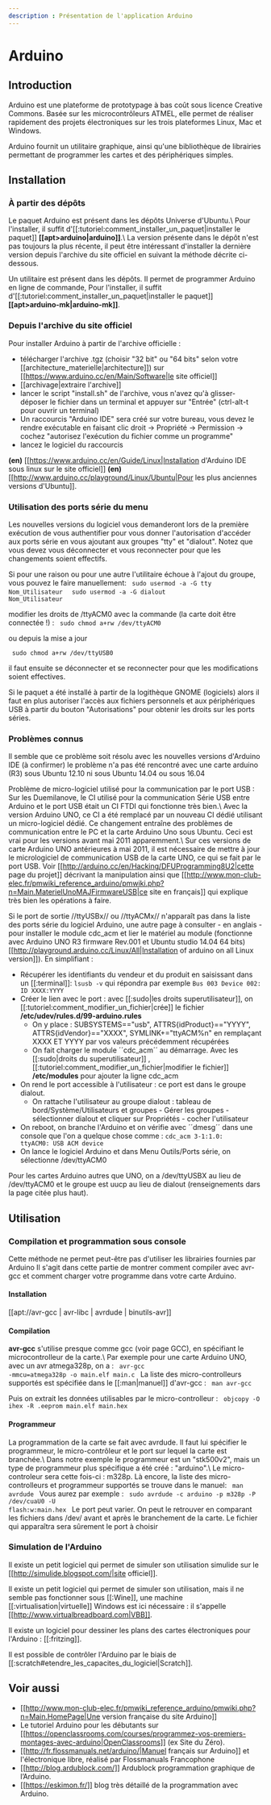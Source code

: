 ```yaml
---
description : Présentation de l'application Arduino
---
```


# Arduino


## Introduction
Arduino est une plateforme de prototypage à bas coût sous licence Creative Commons. Basée sur les microcontrôleurs ATMEL, elle permet de réaliser rapidement des projets électroniques sur les trois plateformes Linux, Mac et Windows. 

Arduino fournit un utilitaire graphique, ainsi qu'une bibliothèque de librairies permettant de programmer les cartes et des périphériques simples.

## Installation

### À partir des dépôts

Le paquet Arduino est présent dans les dépôts Universe d'Ubuntu.\\
Pour l'installer, il suffit d'[[:tutoriel:comment_installer_un_paquet|installer le paquet]] **[[apt>arduino|arduino]]**.\\
La version présente dans le dépôt n'est pas toujours la plus récente, il peut être intéressant d'installer la dernière version depuis l'archive du site officiel en suivant la méthode décrite ci-dessous.

Un utilitaire est présent dans les dépôts. Il permet de programmer Arduino en ligne de commande, Pour l'installer, il suffit d'[[:tutoriel:comment_installer_un_paquet|installer le paquet]] **[[apt>arduino-mk|arduino-mk]]**.

### Depuis l'archive du site officiel

Pour installer Arduino à partir de l'archive officielle :

  * télécharger l'archive .tgz (choisir "32 bit" ou "64 bits" selon votre [[architecture_materielle|architecture]]) sur [[https://www.arduino.cc/en/Main/Software|le site officiel]]
  * [[archivage|extraire l'archive]]
  * lancer le script "install.sh" de l'archive, vous n'avez qu'à glisser-déposer le fichier dans un terminal et appuyer sur "Entrée" (ctrl-alt-t pour ouvrir un terminal)
  * Un raccourcis "Arduino IDE" sera créé sur votre bureau, vous devez le rendre exécutable en faisant clic droit → Propriété → Permission → cochez "autorisez l'exécution du fichier comme un programme"
  * lancez le logiciel du raccourcis

**(en)** [[https://www.arduino.cc/en/Guide/Linux|Installation d'Arduino IDE sous linux sur le site officiel]]
**(en)** [[http://www.arduino.cc/playground/Linux/Ubuntu|Pour les plus anciennes versions d'Ubuntu]].

### Utilisation des ports série du menu
Les nouvelles versions du logiciel vous demanderont lors de la première exécution de vous authentifier pour vous donner l'autorisation d'accéder aux ports série en vous ajoutant aux groupes "tty" et "dialout". Notez que vous devez vous déconnecter et vous reconnecter pour que les changements soient effectifs.

Si pour une raison ou pour une autre l'utilitaire échoue à l'ajout du groupe, vous pouvez le faire manuellement:
<code> sudo usermod -a -G tty Nom_Utilisateur </code>
<code> sudo usermod -a -G dialout Nom_Utilisateur </code>
   
modifier les droits de /ttyACM0 avec la commande (la carte doit être connectée !) : 
<code> sudo chmod a+rw /dev/ttyACM0</code>

ou depuis la mise a jour

<code> sudo chmod a+rw /dev/ttyUSB0 </code>

il faut ensuite se déconnecter et se reconnecter pour que les modifications soient effectives.

Si le paquet a été installé à partir de la logithèque GNOME (logiciels) alors il faut en plus autoriser l'accès aux fichiers personnels et aux périphériques USB à partir du bouton "Autorisations" pour obtenir les droits sur les ports séries.

### Problèmes connus 
<note important>Il semble que ce problème soit résolu avec les nouvelles versions d'Arduino IDE (à confirmer) le problème n'a pas été rencontré avec une carte arduino (R3) sous Ubuntu 12.10 ni sous Ubuntu 14.04 ou sous 16.04</note>

Problème de micro-logiciel utilisé pour la communication par le port USB : Sur les Duemilanove, le CI utilisé pour la communication Série USB entre Arduino et le port USB était un CI FTDI qui fonctionne très bien.\\ Avec la version Arduino UNO, ce CI a été remplacé par un nouveau CI dédié utilisant un micro-logiciel dédié. Ce changement entraîne des problèmes de communication entre le PC et la carte Arduino Uno sous Ubuntu. Ceci est vrai pour les versions avant mai 2011 apparemment.\\
Sur ces versions de carte Arduino UNO antérieures à mai 2011, il est nécessaire de mettre à jour le micrologiciel de communication USB de la carte UNO, ce qui se fait par le port USB. Voir [[http://arduino.cc/en/Hacking/DFUProgramming8U2|cette page du projet]] décrivant la manipulation ainsi que [[http://www.mon-club-elec.fr/pmwiki_reference_arduino/pmwiki.php?n=Main.MaterielUnoMAJFirmwareUSB|ce site en français]] qui explique très bien les opérations à faire.

Si le port de sortie //ttyUSBx// ou //ttyACMx// n'apparaît pas dans la liste des ports série du logiciel Arduino, une autre page à consulter - en anglais - pour installer le module cdc_acm et lier le matériel au module (fonctionne avec Arduino UNO R3 firmware Rev.001 et Ubuntu studio 14.04 64 bits)[[http://playground.arduino.cc/Linux/All|Installation of arduino on all Linux version]]). En simplifiant :
  * Récupérer les identifiants du vendeur et du produit en saisissant dans un [[:terminal]]: <code>lsusb -v</code> qui répondra par exemple <code>Bus 003 Device 002: ID XXXX:YYYY</code> 
  * Créer le lien avec le port : avec [[:sudo|les droits superutilisateur]], on [[:tutoriel:comment_modifier_un_fichier|crée]] le fichier **/etc/udev/rules.d/99-arduino.rules**
     * On y place : <file>SUBSYSTEMS=="usb", ATTRS{idProduct}=="YYYY", ATTRS{idVendor}=="XXXX", SYMLINK+="ttyACM%n" </file> en remplaçant XXXX ET YYYY par vos valeurs précédemment récupérées
     * On fait charger le module ´´cdc_acm´´ au démarrage. Avec les [[:sudo|droits du superutilisateur]] , [[:tutoriel:comment_modifier_un_fichier|modifier le fichier]] **/etc/modules** pour ajouter la ligne  <file>cdc_acm</file>
  * On rend le port accessible à l'utilisateur : ce port est dans le groupe dialout.
      * On rattache l'utilisateur au groupe dialout : tableau de bord/Système/Utilisateurs et groupes - Gérer les groupes - sélectionner dialout et cliquer sur Propriétés - cocher l'utilisateur
  * On reboot, on branche l'Arduino et on vérifie avec ´´dmesg´´ dans une console que l'on a quelque chose comme : <code>cdc_acm 3-1:1.0: ttyACM0: USB ACM device</code>
  * On lance le logiciel Arduino et dans Menu Outils/Ports série, on sélectionne /dev/ttyACM0
<note tip>
Pour les cartes Arduino autres que UNO, on a /dev/ttyUSBX  au lieu de  /dev/ttyACM0 et le groupe est uucp au lieu de dialout (renseignements dars la page citée plus haut).
</note>


## Utilisation

### Compilation et programmation sous console 
<note> Cette méthode ne permet peut-être pas d'utiliser les librairies fournies par Arduino </note>
Il s'agit dans cette partie de montrer comment compiler avec avr-gcc et comment charger votre programme dans votre carte Arduino.

#### Installation 
[[apt://avr-gcc | avr-libc | avrdude | binutils-avr]]

#### Compilation
**avr-gcc** s'utilise presque comme gcc (voir page GCC), en spécifiant le microcontrolleur de la carte.\\
Par exemple pour une carte Arduino UNO, avec un avr atmega328p, on a :
<code> avr-gcc -mmcu=atmega328p -o main.elf main.c </code>
<note tip> La liste des micro-controlleurs supportés est spécifiée dans le [[:man|manuel]] d'avr-gcc :
<code> man avr-gcc </code> </note>

Puis on extrait les données utilisables par le micro-controlleur :
<code> objcopy -O ihex -R .eeprom main.elf main.hex </code>


#### Programmeur 
La programmation de la carte se fait avec avrdude. Il faut lui spécifier le programmeur, le micro-contrôleur et le port sur lequel la carte est branchée.\\
Dans notre exemple le programmeur est un "stk500v2", mais un type de programmeur plus spécifique a été créé : "arduino".\\
Le micro-controleur sera cette fois-ci : m328p.
<note tip> Là encore, la liste des micro-controlleurs et programmeur supportés se trouve dans le manuel: <code> man avrdude </code> </note>
Vous aurez par exemple :
<code> sudo avrdude -c arduino -p m328p  -P /dev/cuaU0 -U flash:w:main.hex </code>
<note important>  Le port peut varier. On peut le retrouver en comparant les fichiers dans /dev/ avant et après le branchement de la carte. Le fichier qui apparaîtra sera sûrement le port à choisir </note>



### Simulation de l'Arduino

Il existe un petit logiciel qui permet de simuler son utilisation simulide sur le [[http://simulide.blogspot.com/|site officiel]].

Il existe un petit logiciel qui permet de simuler son utilisation, mais il ne semble pas fonctionner sous [[:Wine]], une machine [[:virtualisation|virtuelle]] Windows est ici nécessaire : il s'appelle [[http://www.virtualbreadboard.com|VBB]].

Il existe un logiciel pour dessiner les plans des cartes électroniques pour l'Arduino : [[:fritzing]].

Il est possible de contrôler l'Arduino par le biais de [[:scratch#etendre_les_capacites_du_logiciel|Scratch]].

## Voir aussi
  * [[http://www.mon-club-elec.fr/pmwiki_reference_arduino/pmwiki.php?n=Main.HomePage|Une version française du site Arduino]]
  * Le tutoriel Arduino pour les débutants sur [[https://openclassrooms.com/courses/programmez-vos-premiers-montages-avec-arduino|OpenClassrooms]] (ex Site du Zéro).
  * [[http://fr.flossmanuals.net/arduino/|Manuel français sur Arduino]] et l'électronique libre, réalisé par Flossmanuals Francophone
  * [[http://blog.ardublock.com/]] Ardublock programmation graphique de l’Arduino.
  * [[https://eskimon.fr/]] blog très détaillé de la programmation avec Arduino.

